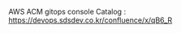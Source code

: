 AWS ACM gitops console Catalog : <a href="https://devops.sdsdev.co.kr/confluence/x/qB6_R" target="_blank">https://devops.sdsdev.co.kr/confluence/x/qB6_R</a>
